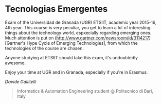 # Tecnologias Emergentes

Exam of the Universidad de Granada (UGR) ETSIIT, academic year 2015-16, 4th year. This course is very peculiar, you get to learn a lot of interesting things about the technology world, espxecially regarding emerging ones. Much attention is put on (http://www.gartner.com/newsroom/id/3114217)[Gartner's Hype Cycle of Emerging Technologies], from which the technologies of the course are chosen.<p>
Anyone studying at ETSIIT should take this exam, it's undoubtedly awesome.<p><p>

Enjoy your time at UGR and in Granada, especially if you're in Erasmus.<p><p><p>

<i>Davide Gallitelli </i>
>Informatics & Automation Engineering student @ Politecnico di Bari, Italy
